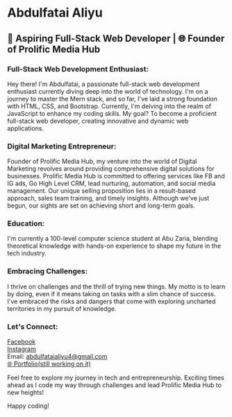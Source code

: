 # Abdulfatai Aliyu

## 🚀 Aspiring Full-Stack Web Developer | 🌐 Founder of Prolific Media Hub

### Full-Stack Web Development Enthusiast:

Hey there! I'm Abdulfatai, a passionate full-stack web development enthusiast currently diving deep into the world of technology. I'm on a journey to master the Mern stack, and so far, I've laid a strong foundation with HTML, CSS, and Bootstrap. Currently, I'm delving into the realm of JavaScript to enhance my coding skills. My goal? To become a proficient full-stack web developer, creating innovative and dynamic web applications.

### Digital Marketing Entrepreneur:

Founder of Prolific Media Hub, my venture into the world of Digital Marketing revolves around providing comprehensive digital solutions for businesses. Prolific Media Hub is committed to offering services like FB and IG ads, Go High Level CRM, lead nurturing, automation, and social media management. Our unique selling proposition lies in a result-based approach, sales team training, and timely insights. Although we've just begun, our sights are set on achieving short and long-term goals.

### Education:

I'm currently a 100-level computer science student at Abu Zaria, blending theoretical knowledge with hands-on experience to shape my future in the tech industry.

### Embracing Challenges:

I thrive on challenges and the thrill of trying new things. My motto is to learn by doing, even if it means taking on tasks with a slim chance of success. I've embraced the risks and dangers that come with exploring uncharted territories in my pursuit of knowledge.

### Let's Connect:

[Facebook](https://web.facebook.com/prince.telly/) <br>
[Instagram](https://www.instagram.com/itz_abdulfatai/) <br>
Email: abdulfataialiyu4@gmail.com <br>
[🌐 Portfolio(still working on it)](https://itz-abdulfatai.github.io/portfolio/)

Feel free to explore my journey in tech and entrepreneurship. Exciting times ahead as I code my way through challenges and lead Prolific Media Hub to new heights!

Happy coding!

